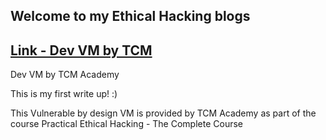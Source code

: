 ## Welcome to my Ethical Hacking blogs




## [Link - Dev VM by TCM](https://themaster-2.github.io/EthicalHackingWriteUps/docs/dev.html)

Dev VM by TCM Academy

This is my first write up! :)

This Vulnerable by design VM is provided by TCM Academy as part of the course Practical Ethical Hacking - The Complete Course
